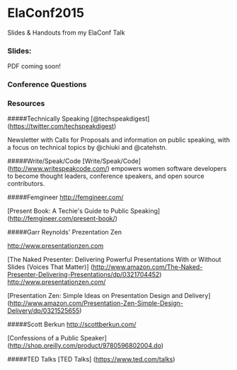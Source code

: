 # ElaConf2015
Slides &amp; Handouts from my ElaConf Talk

### Slides: 

PDF coming soon!

### Conference Questions


### Resources
#####Technically Speaking
[@techspeakdigest] (https://twitter.com/techspeakdigest)

Newsletter with Calls for Proposals and information on public speaking, with a focus on technical topics by @chiuki and @catehstn.

#####Write/Speak/Code
[Write/Speak/Code] (http://www.writespeakcode.com/) empowers women software developers to become thought leaders, conference speakers, and open source contributors.

#####Femgineer
http://femgineer.com/

[Present Book: A Techie's Guide to Public Speaking] (http://femgineer.com/present-book/)

#####Garr Reynolds' Prezentation Zen

http://www.presentationzen.com

[The Naked Presenter: Delivering Powerful Presentations With or Without Slides (Voices That Matter)] (http://www.amazon.com/The-Naked-Presenter-Delivering-Presentations/dp/0321704452)
http://www.presentationzen.com/

[Presentation Zen: Simple Ideas on Presentation Design and Delivery] (http://www.amazon.com/Presentation-Zen-Simple-Design-Delivery/dp/0321525655)

#####Scott Berkun
http://scottberkun.com/

[Confessions of a Public Speaker] (http://shop.oreilly.com/product/9780596802004.do)

#####TED Talks
[TED Talks] (https://www.ted.com/talks)

